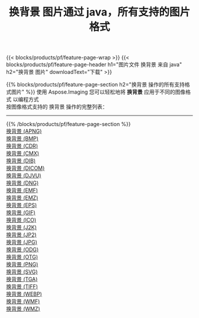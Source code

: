 ﻿---
title: 换背景 图片通过 java，所有支持的图片格式 
weight: 3920
url: /zh-hans/java/change-background 
lang: zh-hans
langdirlevel: 2
locales: zh-hans,ja,it,ru,de,es,fr,nl,id,lt,pl,pt,vi,tr,ko,zh-hant,ar,hi,th,sv,cs,uk,he
description: 使用 Aspose.Imaging 你可以轻松地通过 java 获取 换背景 图像
---

{{< blocks/products/pf/feature-page-wrap >}}
{{< blocks/products/pf/feature-page-header h1="图片文件 换背景 来自 java" h2="换背景 图片" downloadText="下载" >}}


{{% blocks/products/pf/feature-page-section  h2="换背景 操作的所有支持格式图片" %}}
使用 Aspose.Imaging 您可以轻松地将 **换背景** 应用于不同的图像格式 以编程方式
<br/>
按图像格式支持的 换背景 操作的完整列表：
<hr/>
{{% /blocks/products/pf/feature-page-section %}}
<div class="container-fluid productfamilypage bg-gray">
    <div class="convertypes bg-gray agp-content section">
        <div class="container">
		<div class="row other-converters">
		    <div class='col-md-2 other-converter remove-lp remove-rp'><a href="/imaging/zh-hans/java/change-background/apng" >换背景 (APNG)</a></div><div class='col-md-2 other-converter remove-lp remove-rp'><a href="/imaging/zh-hans/java/change-background/bmp" >换背景 (BMP)</a></div><div class='col-md-2 other-converter remove-lp remove-rp'><a href="/imaging/zh-hans/java/change-background/cdr" >换背景 (CDR)</a></div><div class='col-md-2 other-converter remove-lp remove-rp'><a href="/imaging/zh-hans/java/change-background/cmx" >换背景 (CMX)</a></div><div class='col-md-2 other-converter remove-lp remove-rp'><a href="/imaging/zh-hans/java/change-background/dib" >换背景 (DIB)</a></div><div class='col-md-2 other-converter remove-lp remove-rp'><a href="/imaging/zh-hans/java/change-background/dicom" >换背景 (DICOM)</a></div><div class='col-md-2 other-converter remove-lp remove-rp'><a href="/imaging/zh-hans/java/change-background/djvu" >换背景 (DJVU)</a></div><div class='col-md-2 other-converter remove-lp remove-rp'><a href="/imaging/zh-hans/java/change-background/dng" >换背景 (DNG)</a></div><div class='col-md-2 other-converter remove-lp remove-rp'><a href="/imaging/zh-hans/java/change-background/emf" >换背景 (EMF)</a></div><div class='col-md-2 other-converter remove-lp remove-rp'><a href="/imaging/zh-hans/java/change-background/emz" >换背景 (EMZ)</a></div><div class='col-md-2 other-converter remove-lp remove-rp'><a href="/imaging/zh-hans/java/change-background/eps" >换背景 (EPS)</a></div><div class='col-md-2 other-converter remove-lp remove-rp'><a href="/imaging/zh-hans/java/change-background/gif" >换背景 (GIF)</a></div><div class='col-md-2 other-converter remove-lp remove-rp'><a href="/imaging/zh-hans/java/change-background/ico" >换背景 (ICO)</a></div><div class='col-md-2 other-converter remove-lp remove-rp'><a href="/imaging/zh-hans/java/change-background/j2k" >换背景 (J2K)</a></div><div class='col-md-2 other-converter remove-lp remove-rp'><a href="/imaging/zh-hans/java/change-background/jp2" >换背景 (JP2)</a></div><div class='col-md-2 other-converter remove-lp remove-rp'><a href="/imaging/zh-hans/java/change-background/jpg" >换背景 (JPG)</a></div><div class='col-md-2 other-converter remove-lp remove-rp'><a href="/imaging/zh-hans/java/change-background/odg" >换背景 (ODG)</a></div><div class='col-md-2 other-converter remove-lp remove-rp'><a href="/imaging/zh-hans/java/change-background/otg" >换背景 (OTG)</a></div><div class='col-md-2 other-converter remove-lp remove-rp'><a href="/imaging/zh-hans/java/change-background/png" >换背景 (PNG)</a></div><div class='col-md-2 other-converter remove-lp remove-rp'><a href="/imaging/zh-hans/java/change-background/svg" >换背景 (SVG)</a></div><div class='col-md-2 other-converter remove-lp remove-rp'><a href="/imaging/zh-hans/java/change-background/tga" >换背景 (TGA)</a></div><div class='col-md-2 other-converter remove-lp remove-rp'><a href="/imaging/zh-hans/java/change-background/tiff" >换背景 (TIFF)</a></div><div class='col-md-2 other-converter remove-lp remove-rp'><a href="/imaging/zh-hans/java/change-background/webp" >换背景 (WEBP)</a></div><div class='col-md-2 other-converter remove-lp remove-rp'><a href="/imaging/zh-hans/java/change-background/wmf" >换背景 (WMF)</a></div><div class='col-md-2 other-converter remove-lp remove-rp'><a href="/imaging/zh-hans/java/change-background/wmz" >换背景 (WMZ)</a></div>
                </div>
        </div>
    </div>
</div>
<br/>



